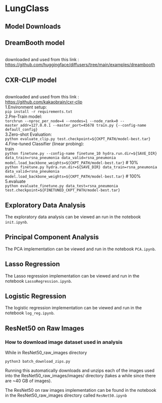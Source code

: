 # LungClass

## Model Downloads
## DreamBooth model 
<br>downloaded and used from this link :<br> https://github.com/huggingface/diffusers/tree/main/examples/dreambooth <br>


## CXR-CLIP model  
<br>downloaded and used from this link : <br>https://github.com/kakaobrain/cxr-clip <br>
1.Environment setup: <br>
`pip install -r requirements.txt`<br>
2.Pre-Train model:<br> 
`torchrun --nproc_per_node=4 --nnodes=1 --node_rank=0 --master_addr=127.0.0.1 --master_port=45678 train.py {--config-name default_config}`<br>
3.Zero-shot Evaluation:<br> `python evaluate_clip.py test.checkpoint=${CKPT_PATH/model-best.tar}`<br>
4.Fine-tuned Classifier (linear probing):<br>
train<br>
`python finetune.py --config-name finetune_10 hydra.run.dir=${SAVE_DIR} data_train=rsna_pneumonia data_valid=rsna_pneumonia model.load_backbone_weights=${CKPT_PATH/model-best.tar}` # 10%<br>
`python finetune.py hydra.run.dir=${SAVE_DIR} data_train=rsna_pneumonia data_valid=rsna_pneumonia model.load_backbone_weights=${CKPT_PATH/model-best.tar}` # 100%<br>
5.evaluate<br>
`python evaluate_finetune.py data_test=rsna_pneumonia test.checkpoint=${FINETUNED_CKPT_PATH/model-best.tar}`<br>



## Exploratory Data Analysis
The exploratory data analysis can be viewed an run in the notebook `init.ipynb`.

## Principal Component Analysis
The PCA implementation can be viewed and run in the notebook `PCA.ipynb`.

## Lasso Regression 
The Lasso regression implementation can be viewed and run in the notebook `LassoRegression.ipynb`.

## Logistic Regression
The logistic regression implementation can be viewed and run in the notebook `log_reg.ipynb`.

## ResNet50 on Raw Images
### How to download image dataset used in analysis
While in ResNet50_raw_images directory
```
python3 batch_download_zips.py
```
Running this automatically downloads and unzips each of the images used into the ResNet50_raw_images/images/ directory (takes a while since there are ~40 GB of images).

The ResNet50 on raw images implementation can be found in the notebook in the ResNet50_raw_images directory called `ResNet50.ipynb`
